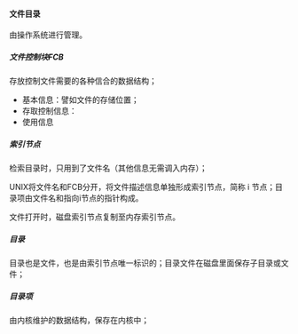 #### 文件目录

由操作系统进行管理。



##### 文件控制块FCB

存放控制文件需要的各种信合的数据结构；

- 基本信息：譬如文件的存储位置；
- 存取控制信息：
- 使用信息

##### 索引节点

检索目录时，只用到了文件名（其他信息无需调入内存）；

UNIX将文件名和FCB分开，将文件描述信息单独形成索引节点，简称 i 节点；目录项由文件名和指向i节点的指针构成。

文件打开时，磁盘索引节点复制至内存索引节点。



##### 目录

目录也是文件，也是由索引节点唯一标识的；目录文件在磁盘里面保存子目录或文件；



##### 目录项

由内核维护的数据结构，保存在内核中；